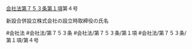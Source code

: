 [会社法第７５３条第１項](会社法＿＿＿＿第７５３条第１項)第４号

新設合併設立株式会社の設立時取締役の氏名


#会社法
#会社法/第７５３条
#会社法/第７５３条/第１項
#会社法/第７５３条/第１項/第４号
